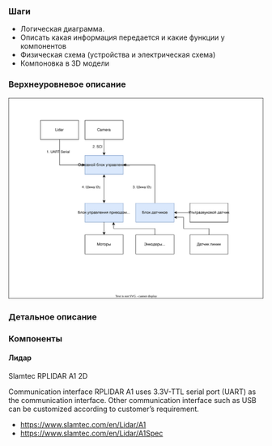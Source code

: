 
### Шаги

* Логическая диаграмма.
* Описать какая информация передается 
и какие функции у компонентов
* Физическая схема (устройства и электрическая схема) 
* Компоновка в 3D модели


### Верхнеуровневое описание

![Схема](media/Component_diagram.svg "Схема")

### Детальное описание

### Компоненты
#### Лидар

Slamtec RPLIDAR A1 2D

Communication interface
RPLIDAR A1 uses 3.3V-TTL serial port (UART) as the communication interface.
Other communication interface such as USB can be customized according to
customer’s requirement. 

* https://www.slamtec.com/en/Lidar/A1
* https://www.slamtec.com/en/Lidar/A1Spec

